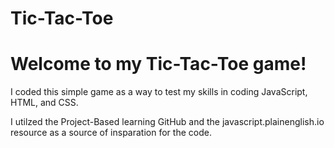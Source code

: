 # Tic-Tac-Toe

<h1> Welcome to my Tic-Tac-Toe game!</h1>


<p> I coded this simple game as a way to test my skills in coding JavaScript, HTML, and CSS.</p>
<p>I utilzed the Project-Based learning GitHub and the javascript.plainenglish.io resource as a source of insparation for the code.</p>

